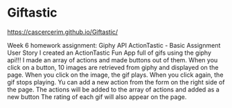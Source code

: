 # Giftastic

https://cascercerim.github.io/Giftastic/

Week 6 homework assignment:
Giphy API
ActionTastic - Basic Assignment User Story
I created an ActionTastic Fun App full of gifs using the giphy api!!!
I made an array of actions and made buttons out of them.
When you click on a button, 10 images are retrieved from giphy and displayed on the page.
When you click on the image, the gif plays. When you click again, the gif stops playing.
Yu can add a new action from the form on the right side of the page. The actions will be added to the array of actions and added as a new button
The rating of each gif will also appear on the page.
